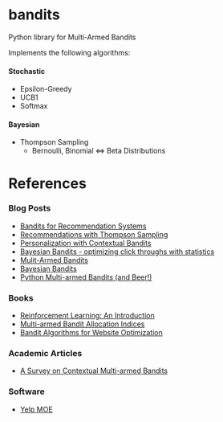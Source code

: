 # bandits
Python library for Multi-Armed Bandits

Implements the following algorithms:
#### Stochastic
* Epsilon-Greedy
* UCB1
* Softmax
#### Bayesian
* Thompson Sampling
  * Bernoulli, Binomial <=> Beta Distributions

# References
### Blog Posts
* [Bandits for Recommendation Systems](http://engineering.richrelevance.com/bandits-recommendation-systems/)
* [Recommendations with Thompson Sampling](http://engineering.richrelevance.com/recommendations-thompson-sampling/)
* [Personalization with Contextual Bandits](http://engineering.richrelevance.com/personalization-contextual-bandits/)
* [Bayesian Bandits - optimizing click throughs with statistics](https://www.chrisstucchio.com/blog/2013/bayesian_bandit.html)
* [Mulit-Armed Bandits](https://dataorigami.net/blogs/napkin-folding/79031811-multi-armed-bandits)
* [Bayesian Bandits](http://tdunning.blogspot.de/2012/02/bayesian-bandits.html)
* [Python Multi-armed Bandits (and Beer!)](http://blog.yhat.com/posts/the-beer-bandit.html)

### Books
* [Reinforcement Learning: An Introduction](https://webdocs.cs.ualberta.ca/~sutton/book/the-book.html)
* [Multi-armed Bandit Allocation Indices](http://www.wiley.com/WileyCDA/WileyTitle/productCd-0470670029.html)
* [Bandit Algorithms for Website Optimization](http://shop.oreilly.com/product/0636920027393.do)

### Academic Articles
* [A Survey on Contextual Multi-armed Bandits](http://arxiv.org/abs/1508.03326)

### Software
* [Yelp MOE](http://yelp.github.io/MOE/bandit.html)